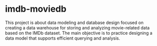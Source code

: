 # imdb-moviedb

This project is about data modeling and database design focused on creating a data warehouse for storing and analyzing movie-related data based on the IMDb dataset. The main objective is to practice designing a data model that supports efficient querying and analysis.
